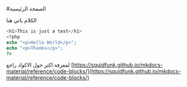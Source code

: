 #الصفحة الرئيسية

الكلام ياتي هنا

```php title="index.php" linenums="1" hl_lines="3 4"
<h1>This is just a test</h1>
<?php
echo "<p>Hello World</p>";
echo "<p>Thanks</p>";
?>
```
لمعرفة اكثر حول الاكواد راجع
[https://squidfunk.github.io/mkdocs-material/reference/code-blocks/](https://squidfunk.github.io/mkdocs-material/reference/code-blocks/)
